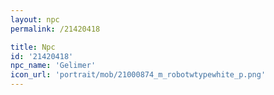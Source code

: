 ```yaml
---
layout: npc
permalink: /21420418

title: Npc
id: '21420418'
npc_name: 'Gelimer'
icon_url: 'portrait/mob/21000874_m_robotwtypewhite_p.png'
---
```

